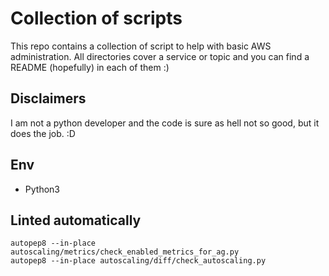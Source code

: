 # Collection of scripts

This repo contains a collection of script to help with basic AWS administration.
All directories cover a service or topic and you can find a README (hopefully)
in each of them :)

## Disclaimers

I am not a python developer and the code is sure as hell not so good, but it
does the job. :D

## Env

- Python3

## Linted automatically

    autopep8 --in-place autoscaling/metrics/check_enabled_metrics_for_ag.py
    autopep8 --in-place autoscaling/diff/check_autoscaling.py
